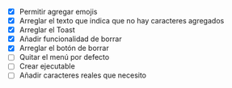 - [x] Permitir agregar emojis
- [x] Arreglar el texto que indica que no hay caracteres agregados
- [x] Arreglar el Toast
- [x] Añadir funcionalidad de borrar
- [x] Arreglar el botón de borrar
- [ ] Quitar el menú por defecto
- [ ] Crear ejecutable
- [ ] Añadir caracteres reales que necesito
